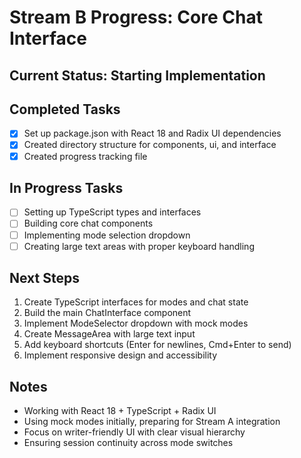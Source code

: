 # Stream B Progress: Core Chat Interface

## Current Status: Starting Implementation

## Completed Tasks
- [x] Set up package.json with React 18 and Radix UI dependencies
- [x] Created directory structure for components, ui, and interface
- [x] Created progress tracking file

## In Progress Tasks
- [ ] Setting up TypeScript types and interfaces
- [ ] Building core chat components
- [ ] Implementing mode selection dropdown
- [ ] Creating large text areas with proper keyboard handling

## Next Steps
1. Create TypeScript interfaces for modes and chat state
2. Build the main ChatInterface component
3. Implement ModeSelector dropdown with mock modes
4. Create MessageArea with large text input
5. Add keyboard shortcuts (Enter for newlines, Cmd+Enter to send)
6. Implement responsive design and accessibility

## Notes
- Working with React 18 + TypeScript + Radix UI
- Using mock modes initially, preparing for Stream A integration
- Focus on writer-friendly UI with clear visual hierarchy
- Ensuring session continuity across mode switches